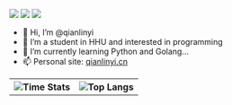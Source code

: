 ![](https://komarev.com/ghpvc/?username=qianlinyi&color=brightgreen)
![](https://img.shields.io/badge/dynamic/json?color=brightgreen&label=stars&query=%24.stars&url=https%3A%2F%2Fapi.github-star-counter.workers.dev%2Fuser%2Fqianlinyi)
![](https://img.shields.io/github/followers/qianlinyi?color=brightgreen)

- 👋 Hi, I’m @qianlinyi
- 👀 I’m a student in HHU and interested in programming
- 🌱 I’m currently learning Python and Golang...
- 📫 Personal site: [qianlinyi.cn](https://qianlinyi.cn/)

<table>
  <tr>
    <th>
      <img alt="Time Stats" src="https://github-readme-stats.vercel.app/api?username=qianlinyi&show_icons=true&theme=transparent&hide_border=true&count_private=true" align="center" /> 
    </th>
        <th>
      <img alt="Top Langs" src="https://github-readme-stats.vercel.app/api/top-langs/?username=qianlinyi&layout=donut&theme=transparent&hide_border=true&hide=html,css,javascript" align="center"/>
    </th>
  </tr>
</table>

<!---
qianlinyi/qianlinyi is a ✨ special ✨ repository because its `README.md` (this file) appears on your GitHub profile.
You can click the Preview link to take a look at your changes.
--->
